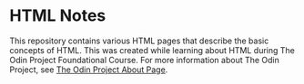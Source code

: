 # HTML Notes
This repository contains various HTML pages that describe the basic concepts of HTML. This was created while learning about HTML during The Odin Project Foundational Course. For more information about The Odin Project, see [The Odin Project About Page](https://www.theodinproject.com/about).
